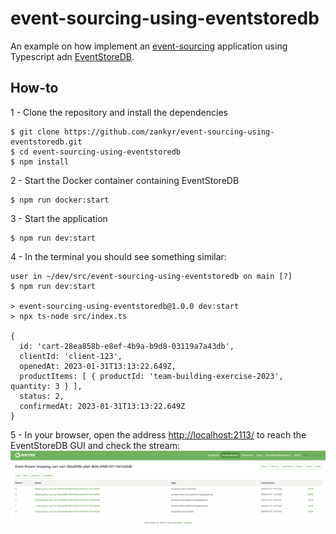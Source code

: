 # event-sourcing-using-eventstoredb

An example on how implement an [event-sourcing](https://martinfowler.com/eaaDev/EventSourcing.html) application using Typescript adn [EventStoreDB](https://www.eventstore.com/eventstoredb).

## How-to

1 - Clone the repository and install the dependencies

```shell
$ git clone https://github.com/zankyr/event-sourcing-using-eventstoredb.git
$ cd event-sourcing-using-eventstoredb
$ npm install
```

2 - Start the Docker container containing EventStoreDB
```shell
$ npm run docker:start
```

3 - Start the application
```shell
$ npm run dev:start
```

4 - In the terminal you should see something similar:
```shell
user in ~/dev/src/event-sourcing-using-eventstoredb on main [?]
$ npm run dev:start

> event-sourcing-using-eventstoredb@1.0.0 dev:start
> npx ts-node src/index.ts

{
  id: 'cart-28ea858b-e8ef-4b9a-b9d8-03119a7a43db',
  clientId: 'client-123',
  openedAt: 2023-01-31T13:13:22.649Z,
  productItems: [ { productId: 'team-building-exercise-2023', quantity: 3 } ],
  status: 2,
  confirmedAt: 2023-01-31T13:13:22.649Z
}

```

5 - In your browser, open the address [http://localhost:2113/](http://localhost:2113) to reach the EventStoreDB GUI and check the stream:
![](./doc/eventstoredb-gui.png)